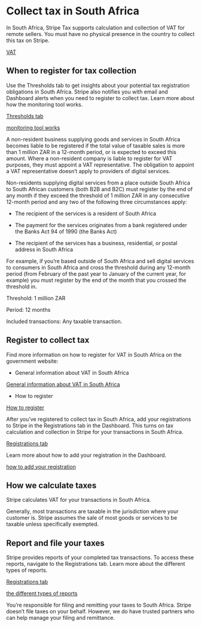 # Collect tax in South Africa

In South Africa, Stripe Tax supports calculation and collection of VAT for remote sellers. You must have no physical presence in the country to collect this tax on Stripe.

[VAT](https://www.sars.gov.za/types-of-tax/value-added-tax/)

## When to register for tax collection

Use the Thresholds tab to get insights about your potential tax registration obligations in South Africa. Stripe also notifies you with email and Dashboard alerts when you need to register to collect tax. Learn more about how the monitoring tool works.

[Thresholds tab](https://dashboard.stripe.com/tax/thresholds)

[monitoring tool works](/tax/monitoring)

A non-resident business supplying goods and services in South Africa becomes liable to be registered if the total value of taxable sales is more than 1 million ZAR in a 12-month period, or is expected to exceed this amount. Where a non-resident company is liable to register for VAT purposes, they must appoint a VAT representative. The obligation to appoint a VAT representative doesn’t apply to providers of digital services.

Non-residents supplying digital services from a place outside South Africa to South African customers (both B2B and B2C) must register by the end of any month if they exceed the threshold of 1 million ZAR  in any consecutive 12-month period and any two of the following three circumstances apply:

- The recipient of the services is a resident of South Africa

- The payment for the services originates from a bank registered under the Banks Act 94 of 1990 (the Banks Act)

- The recipient of the services has a business, residential, or postal address in South Africa

For example, if you’re based outside of South Africa and sell digital services to consumers in South Africa and cross the threshold during any 12-month period (from February of the past year to January of the current year, for example) you must register by the end of the month that you crossed the threshold in.

Threshold: 1 million ZAR

Period: 12 months

Included transactions: Any taxable transaction.

## Register to collect tax

Find more information on how to register for VAT in South Africa on the government website:

- General information about VAT in South Africa

[General information about VAT in South Africa](https://www.sars.gov.za/types-of-tax/value-added-tax/)

- How to register

[How to register](https://www.sars.gov.za/types-of-tax/value-added-tax/register-for-vat/)

After you’ve registered to collect tax in South Africa, add your registrations to Stripe in the Registrations tab in the Dashboard. This turns on tax calculation and collection in Stripe for your transactions in South Africa.

[Registrations tab](https://dashboard.stripe.com/tax/registrations?location=za)

Learn more about how to add your registration in the Dashboard.

[how to add your registration](/tax/registering#track-your-registrations-in-the-tax-dashboard)

## How we calculate taxes

Stripe calculates VAT for your transactions in South Africa.

Generally, most transactions are taxable in the jurisdiction where your customer is. Stripe assumes the sale of most goods or services to be taxable unless specifically exempted.

## Report and file your taxes

Stripe provides reports of your completed tax transactions. To access these reports, navigate to the Registrations tab. Learn more about the different types of reports.

[Registrations tab](https://dashboard.stripe.com/tax/registrations)

[the different types of reports](/tax/reports)

You’re responsible for filing and remitting your taxes to South Africa. Stripe doesn’t file taxes on your behalf. However, we do have trusted partners who can help manage your filing and remittance.
